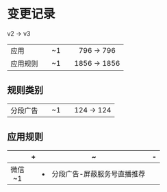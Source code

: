 # 变更记录

v2 -> v3

||||||
|-|:-:|:-:|:-:|:-:|
|应用||~1||796 -> 796|
|应用规则||~1||1856 -> 1856|

## 规则类别

||||||
|-|:-:|:-:|:-:|:-:|
|分段广告||~1||124 -> 124|

## 应用规则

||+|~|-|
|:-:|-|-|-|
|微信<br>~1||<li>分段广告-屏蔽服务号直播推荐||
